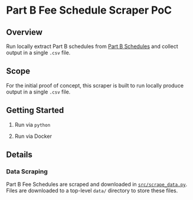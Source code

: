 # Part B Fee Schedule Scraper PoC

## Overview

Run locally extract Part B schedules from [Part B Schedules](https://pa.gov/agencies/dli/programs-services/workers-compensation/wc-health-care-services-review/wc-fee-schedule/part-b-fee-schedules.html) and collect output in a single `.csv` file.

## Scope

For the initial proof of concept, this scraper is built to run locally produce output in a single `.csv` file.

## Getting Started

1. Run via `python` 

2. Run via Docker

## Details

### Data Scraping

Part B Fee Schedules are scraped and downloaded in [`src/scrape_data.py`](./src/scrape_data.py). Files are downloaded to a top-level `data/` directory to store these files.


